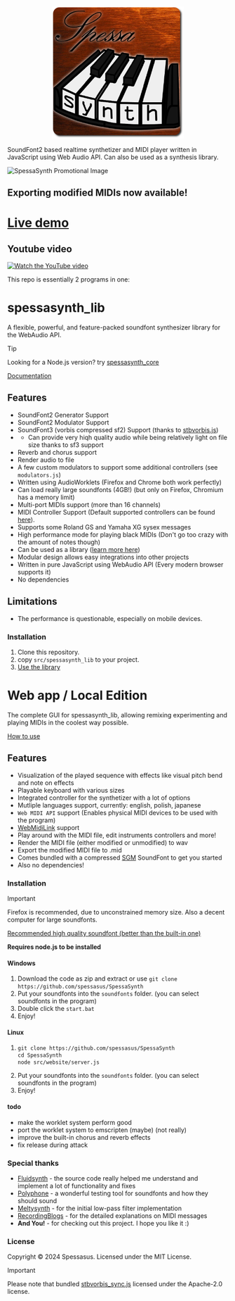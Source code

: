 <p align='center'>
<img src="src/website/spessasynth_logo_rounded.png" width='300' alt='SpessaSynth logo'>
</p>

SoundFont2 based realtime synthetizer and MIDI player written in JavaScript using Web Audio API. Can also be used as a synthesis library.

![SpessaSynth Promotional Image](https://github.com/spessasus/SpessaSynth/assets/95608008/e2e6c4c6-0762-4c11-8887-a2318d431854)

## Exporting modified MIDIs now available!

# [Live demo](https://spessasus.github.io/SpessaSynth/)

## Youtube video
[<img width='500' alt="Watch the YouTube video" src="https://github.com/spessasus/SpessaSynth/assets/95608008/0fade923-1ed6-4565-8300-1f57ef70bc89">](https://youtu.be/6rUjjVcMXu8)


This repo is essentially 2 programs in one:
# spessasynth_lib
A flexible, powerful, and feature-packed soundfont synthesizer library for the WebAudio API.
> [!TIP]
> Looking for a Node.js version? try [spessasynth_core](https://www.npmjs.com/package/spessasynth_core)

[Documentation](../../wiki/Home)
## Features
- SoundFont2 Generator Support
- SoundFont2 Modulator Support
- SoundFont3 (vorbis compressed sf2) Support (thanks to [stbvorbis.js](https://github.com/hajimehoshi/stbvorbis.js))
- - Can provide very hiqh quality audio while being relatively light on file size thanks to sf3 support
- Reverb and chorus support
- Render audio to file
- A few custom modulators to support some additional controllers (see `modulators.js`)
- Written using AudioWorklets (Firefox and Chrome both work perfectly)
- Can load really large soundfonts (4GB!) (but only on Firefox, Chromium has a memory limit)
- Multi-port MIDIs support (more than 16 channels)
- MIDI Controller Support (Default supported controllers can be found [here](../../wiki/Synthetizer-Class#supported-controllers)).
- Supports some Roland GS and Yamaha XG sysex messages
- High performance mode for playing black MIDIs (Don't go too crazy with the amount of notes though)
- Can be used as a library ([learn more here](../../wiki/Usage-As-Library))
- Modular design allows easy integrations into other projects
- Written in pure JavaScript using WebAudio API (Every modern browser supports it)
- No dependencies

## Limitations
- The performance is questionable, especially on mobile devices.

### Installation
1. Clone this repository.
2. copy `src/spessasynth_lib` to your project.
3. [Use the library](../../wiki/Home)

# Web app / Local Edition
The complete GUI for spessasynth_lib, allowing remixing experimenting and playing MIDIs in the coolest way possible.

[How to use](../../wiki/How-To-Use-App)
## Features
- Visualization of the played sequence with effects like visual pitch bend and note on effects
- Playable keyboard with various sizes
- Integrated controller for the synthetizer with a lot of options
- Mutliple languages support, currently: english, polish, japanese
- `Web MIDI API` support (Enables physical MIDI devices to be used with the program)
- [WebMidiLink](https://www.g200kg.com/en/docs/webmidilink/) support
- Play around with the MIDI file, edit instruments controllers and more!
- Render the MIDI file (either modified or unmodified) to wav
- Export the modified MIDI file to .mid
- Comes bundled with a compressed [SGM](https://musical-artifacts.com/artifacts/855) SoundFont to get you started
- Also no dependencies!

### Installation
> [!IMPORTANT]
> Firefox is recommended, due to unconstrained memory size.
> Also a decent computer for large soundfonts.

[Recommended high quality soundfont (better than the built-in one)](https://musical-artifacts.com/artifacts/1176)

**Requires node.js to be installed**
#### Windows
1. Download the code as zip and extract or use `git clone https://github.com/spessasus/SpessaSynth`
2. Put your soundfonts into the `soundfonts` folder. (you can select soundfonts in the program)
3. Double click the `start.bat`
4. Enjoy!

#### Linux
1. ```shell
   git clone https://github.com/spessasus/SpessaSynth
   cd SpessaSynth
   node src/website/server.js
   ```
2. Put your soundfonts into the `soundfonts` folder. (you can select soundfonts in the program)
3. Enjoy!

#### todo
- make the worklet system perform good
- port the worklet system to emscripten (maybe) (not really)
- improve the built-in chorus and reverb effects
- fix release during attack


### Special thanks
 - [Fluidsynth](https://github.com/FluidSynth/fluidsynth) - the source code really helped me understand and implement a lot of functionality and fixes
 - [Polyphone](https://www.polyphone-soundfonts.com/) - a wonderful testing tool for soundfonts and how they should sound
 - [Meltysynth](https://github.com/sinshu/meltysynth) - for the initial low-pass filter implementation
 - [RecordingBlogs](https://www.recordingblogs.com/) - for the detailed explanations on MIDI messages
 - **And You!** - for checking out this project. I hope you like it :)

### License
Copyright © 2024 Spessasus. Licensed under the MIT License.

> [!IMPORTANT]
> Please note that bundled [stbvorbis_sync.js](https://github.com/spessasus/stbvorbis_sync.js) licensed under the Apache-2.0 license.
